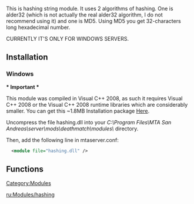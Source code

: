 This is hashing string module. It uses 2 algorithms of hashing. One is alder32 (which is not actually the real alder32 algorithm, I do not recommend using it) and one is MD5. Using MD5 you get 32-characters long hexadecimal number.

CURRENTLY IT'S ONLY FOR WINDOWS SERVERS.

Installation
------------

### Windows

**\* Important \***

This module was compiled in Visual C++ 2008, as such it requires Visual C++ 2008 or the Visual C++ 2008 runtime libraries which are considerably smaller. You can get this ~1.8MB Installation package [Here](http://www.microsoft.com/downloads/details.aspx?familyid=9B2DA534-3E03-4391-8A4D-074B9F2BC1BF&displaylang=en).

Uncompress the file hashing.dll into your *C:\\Program Files\\MTA San Andreas\\server\\mods\\deathmatch\\modules\\* directory.

Then, add the following line in mtaserver.conf:

``` xml
  <module file="hashing.dll" />
```

Functions
---------

[Category:Modules](/Category:Modules.md "wikilink")

[ru:Modules/hashing](/ru:Modules/hashing.md "wikilink")
